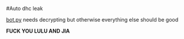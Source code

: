 #Auto dhc leak

[bot.py](https://github.com/fentfeen/autodhc-leak/blob/main/bot.py) needs decrypting but otherwise everything else should be good

**FUCK YOU LULU AND JIA**
